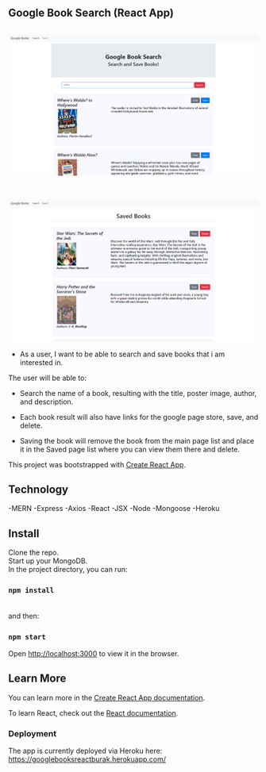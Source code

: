 ## Google Book Search (React App)

![Example profile](./example01.png)
<br/>
<br/>
---

![Example profile](./example02.png)
<br/>

* As a user, I want to be able to search and save books that i am interested in.

The user will be able to:

  * Search the name of a book, resulting with the title, poster image, author, and description.

  * Each book result will also have links for the google page store, save, and delete.

  * Saving the book will remove the book from the main page list and place it in the Saved page list where you can view them there and delete.

This project was bootstrapped with [Create React App](https://github.com/facebook/create-react-app).


## Technology

-MERN
-Express
-Axios
-React
-JSX
-Node
-Mongoose
-Heroku

## Install

Clone the repo.
<br/>
Start up your MongoDB.
<br/>
In the project directory, you can run: 
<br/>

### `npm install`

<br/>
and then:
<br/>

### `npm start`

Open [http://localhost:3000](http://localhost:3000) to view it in the browser.


## Learn More

You can learn more in the [Create React App documentation](https://facebook.github.io/create-react-app/docs/getting-started).

To learn React, check out the [React documentation](https://reactjs.org/).


### Deployment

The app is currently deployed via Heroku here: https://googlebooksreactburak.herokuapp.com/
